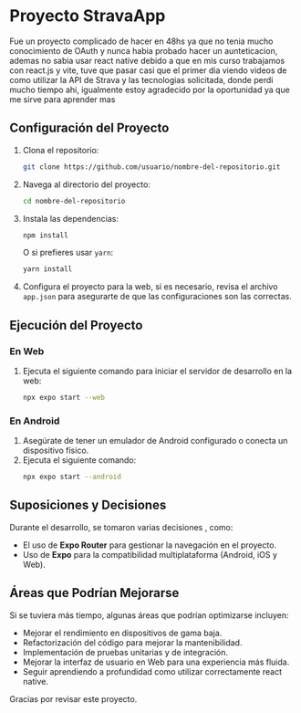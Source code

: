# Proyecto StravaApp
Fue un proyecto complicado de hacer en 48hs ya que no tenia mucho conocimiento de OAuth y nunca habia probado hacer un aunteticacion, ademas no sabia usar react native debido a que en mis curso trabajamos con react.js y vite, tuve que pasar casi que el primer dia viendo videos de como utilizar la API de Strava y las tecnologias solicitada, donde perdi mucho tiempo ahi, igualmente estoy agradecido por la oportunidad ya que me sirve para aprender mas 

## Configuración del Proyecto

1. Clona el repositorio:
    ```bash
    git clone https://github.com/usuario/nombre-del-repositorio.git
    ```
2. Navega al directorio del proyecto:
    ```bash
    cd nombre-del-repositorio
    ```
3. Instala las dependencias:
    ```bash
    npm install
    ```
    O si prefieres usar `yarn`:
    ```bash
    yarn install
    ```

4. Configura el proyecto para la web, si es necesario, revisa el archivo `app.json` para asegurarte de que las configuraciones son las correctas.

## Ejecución del Proyecto

### En Web
1. Ejecuta el siguiente comando para iniciar el servidor de desarrollo en la web:
    ```bash
    npx expo start --web
    ```

### En Android
1. Asegúrate de tener un emulador de Android configurado o conecta un dispositivo físico.
2. Ejecuta el siguiente comando:
    ```bash
    npx expo start --android
    ```

## Suposiciones y Decisiones

Durante el desarrollo, se tomaron varias decisiones , como:

- El uso de **Expo Router** para gestionar la navegación en el proyecto.
- Uso de **Expo** para la compatibilidad multiplataforma (Android, iOS y Web).

## Áreas que Podrían Mejorarse

Si se tuviera más tiempo, algunas áreas que podrían optimizarse incluyen:

- Mejorar el rendimiento en dispositivos de gama baja.
- Refactorización del código para mejorar la mantenibilidad.
- Implementación de pruebas unitarias y de integración.
- Mejorar la interfaz de usuario en Web para una experiencia más fluida.
- Seguir aprendiendo a profundidad como utilizar correctamente react native.


Gracias por revisar este proyecto. 

